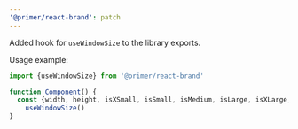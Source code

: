 ```yaml
---
'@primer/react-brand': patch
---
```


Added hook for `useWindowSize` to the library exports.

Usage example:

```js
import {useWindowSize} from '@primer/react-brand'
```

```jsx
function Component() {
  const {width, height, isXSmall, isSmall, isMedium, isLarge, isXLarge, isXXLarge, currentBreakpointSize} =
    useWindowSize()
}
```
